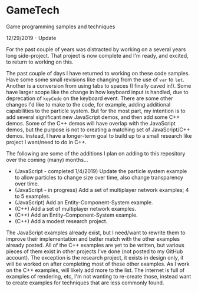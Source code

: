 # GameTech
Game programming samples and techniques

12/29/2019 - Update

For the past couple of years was distracted by working on a several years long side-project.  That project is now complete and I'm ready, and excited, to return to working on this.

The past couple of days I have returned to working on these code samples.  Have some some small revisions like changing from the use of `var` to `let`.  Another is a conversion from using tabs to spaces (I finally caved in!).  Some have larger scope like the change in how keyboard input is handled, due to deprecation of `keyCode` on the keyboard event.  There are some other changes I'd like to make to the code, for example, adding additional capabilities to the particle system.  But for the most part, my intention is to add several significant new JavaScript demos, and then add some C++ demos.  Some of the C++ demos will have overlap with the JavaScript demos, but the purpose is not to creating a matching set of JavaScript/C++ demos.  Instead, I have a longer-term goal to build up to a small research like project I want/need to do in C++.

The following are some of the additions I plan on adding to this repository over the coming (many) months...

* (JavaScript - completed 1/4/2019) Update the particle system example to allow particles to change size over time, also change transparency over time.
* (JavaScript - in progress) Add a set of multiplayer network examples; 4 to 5 examples.
* (JavaScript) Add an Entity-Component-System example.
* (C++) Add a set of multiplayer network examples.
* (C++) Add an Entity-Component-System example.
* (C++) Add a modest research project.

The JavaScript examples already exist, but I need/want to rewrite them to improve their implementation and better match with the other examples already posted.  All of the C++ examples are yet to be written, but various pieces of them exist in other projects I've done (not posted to my GitHub account).  The exception is the research project, it exists in design only, it will be worked on after completing most of these other examples.  As I work on the C++ examples, will likely add more to the list.  The internet is full of examples of rendering, etc, I'm not wanting to re-create those, instead want to create examples for techniques that are less commonly found.
